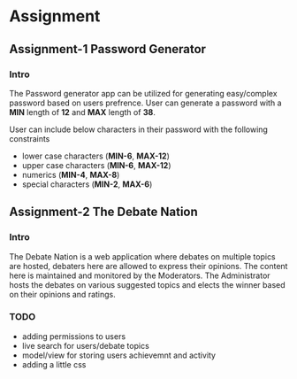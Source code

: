# Assignment

## Assignment-1 Password Generator

### Intro

The Password generator app can be utilized for generating easy/complex password based on users prefrence. User can generate a password with a **MIN** length of **12** and **MAX** length of **38**.

User can include below characters in their password with the following constraints

- lower case characters (**MIN-6**, **MAX-12**)
- upper case characters (**MIN-6**, **MAX-12**)
- numerics (**MIN-4**, **MAX-8**)
- special characters (**MIN-2**, **MAX-6**)



## Assignment-2 The Debate Nation
### Intro

The Debate Nation is a web application where debates on multiple topics are hosted, debaters here are allowed to express their opinions. The content here is maintained and monitored by the Moderators. The Administrator hosts the debates on various suggested topics and elects the winner based on their opinions and ratings.

### TODO

- adding permissions to users
- live search for users/debate topics
- model/view for storing users achievemnt and activity
- adding a little css 

